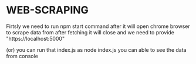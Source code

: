 # WEB-SCRAPING
Firtsly we need to run npm start command after it will open chrome browser to scrape data from after fetching it will close 
and we need to provide "https://localhost:5000"

(or)
you can run that index.js as node index.js you can able to see the data from console
